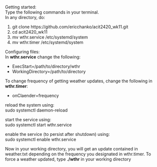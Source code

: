Getting started: <br>
Type the following commands in your terminal. <br>
In  any directory, do:<br>
<ol>
  <li> git clone https://github.com/ericchanko/acit2420_wk11.git </li>
  <li> cd acit2420_wk11 </li>
  <li> mv wthr.service /etc/systemd/system </li>
  <li> mv wthr.timer /etc/systemd/system </li>
</ol>

Configuring files: <br>
In <b>wthr.service</b> change the following:
<ul>
  <li>ExecStart=/path/to/directory/wthr </li>
  <li>WorkingDirectory=/path/to/directory </li>
</ul>
To change frequency of getting weather updates, change the following in <b>wthr.timer</b>:
<ul>
  <li>onClaender=frequency </li>
</ul>
reload the system using: <br>
sudo systemctl daemon-reload <br>

start the service using: <br>
sudo systemctl start wthr.service <br>

enable the service (to persist after shutdown) using: <br>
sudo systemctl enable wthr.service <br>



Now in your working directory, you will get an update contained in weather.txt depending on the frequency you designated in wthr.timer.
To force a weather updated, type <b>./wthr</b> in your working directory

